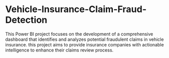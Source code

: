 # Vehicle-Insurance-Claim-Fraud-Detection
 This Power BI project focuses on the development of a comprehensive dashboard that identifies and analyzes potential fraudulent claims in vehicle insurance. this project aims to provide insurance companies with actionable intelligence to enhance their claims review process.
